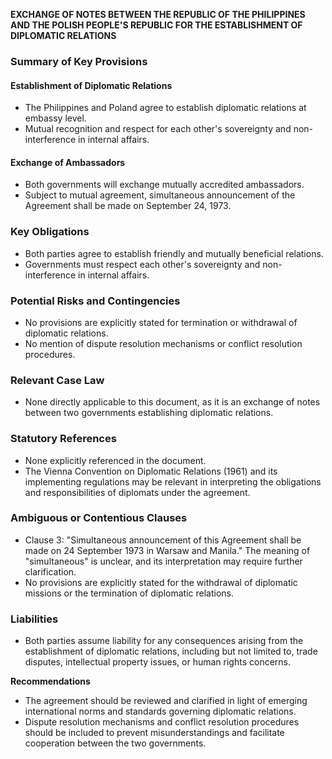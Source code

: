 **EXCHANGE OF NOTES BETWEEN THE REPUBLIC OF THE PHILIPPINES AND THE POLISH PEOPLE'S REPUBLIC FOR THE ESTABLISHMENT OF DIPLOMATIC RELATIONS**

### Summary of Key Provisions

#### Establishment of Diplomatic Relations

* The Philippines and Poland agree to establish diplomatic relations at embassy level.
* Mutual recognition and respect for each other's sovereignty and non-interference in internal affairs.

#### Exchange of Ambassadors

* Both governments will exchange mutually accredited ambassadors.
* Subject to mutual agreement, simultaneous announcement of the Agreement shall be made on September 24, 1973.

### Key Obligations

* Both parties agree to establish friendly and mutually beneficial relations.
* Governments must respect each other's sovereignty and non-interference in internal affairs.

### Potential Risks and Contingencies

* No provisions are explicitly stated for termination or withdrawal of diplomatic relations.
* No mention of dispute resolution mechanisms or conflict resolution procedures.

### Relevant Case Law

* None directly applicable to this document, as it is an exchange of notes between two governments establishing diplomatic relations.

### Statutory References

* None explicitly referenced in the document.
* The Vienna Convention on Diplomatic Relations (1961) and its implementing regulations may be relevant in interpreting the obligations and responsibilities of diplomats under the agreement.

### Ambiguous or Contentious Clauses

* Clause 3: "Simultaneous announcement of this Agreement shall be made on 24 September 1973 in Warsaw and Manila." The meaning of "simultaneous" is unclear, and its interpretation may require further clarification.
* No provisions are explicitly stated for the withdrawal of diplomatic missions or the termination of diplomatic relations.

### Liabilities

* Both parties assume liability for any consequences arising from the establishment of diplomatic relations, including but not limited to, trade disputes, intellectual property issues, or human rights concerns.

**Recommendations**

* The agreement should be reviewed and clarified in light of emerging international norms and standards governing diplomatic relations.
* Dispute resolution mechanisms and conflict resolution procedures should be included to prevent misunderstandings and facilitate cooperation between the two governments.
